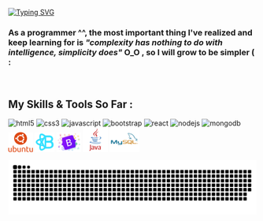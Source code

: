 <div >

[![Typing SVG](https://readme-typing-svg.demolab.com?font=Italianno&size=60&pause=1000&color=355FFF&multiline=true&width=500&height=150&lines=Software+Engineer;Full-Stack+Web+Developer)](https://git.io/typing-svg)
</div>

<h3>As a programmer ^^, the most important thing I've realized and keep learning for is <em><strong> "complexity has nothing to do with intelligence, simplicity does" </em></strong> O_O , so I will grow to be simpler  ( :  </h3> </br>

<h2> My Skills & Tools So Far : </h2>

<p >
<img src="https://cdn.jsdelivr.net/gh/devicons/devicon/icons/html5/html5-original.svg" alt="html5" width="40" height="40"/>
<img src="https://cdn.jsdelivr.net/gh/devicons/devicon/icons/css3/css3-original.svg" alt="css3" width="40" height="40"/>
<img src="https://cdn.jsdelivr.net/gh/devicons/devicon/icons/javascript/javascript-original.svg" alt="javascript" width="40" height="40"/>
<img src="https://cdn.jsdelivr.net/gh/devicons/devicon/icons/bootstrap/bootstrap-original.svg" alt="bootstrap" width="40" height="40"/>
<img src="https://cdn.jsdelivr.net/gh/devicons/devicon/icons/react/react-original.svg" alt="react" width="40" height="40"/>
<img src="https://cdn.jsdelivr.net/gh/devicons/devicon/icons/nodejs/nodejs-original.svg" alt="nodejs" width="40" height="40"/>
<img src="https://cdn.jsdelivr.net/gh/devicons/devicon/icons/mongodb/mongodb-original.svg" alt="mongodb" width="40" height="40"/>
<img src="./assests/ubuntu-logo-8B7C9ED4AD-seeklogo.com.png" alt="pandas" width="50" height="40"/>
<img src="./assests/event-cover-5388.png" alt="pandas" width="40" height="40"/>
<img src="./assests/icons-hero.png" alt="pandas" width="50" height="40"/>
<img src="./assests/java-logo-1.png" alt="pandas" width="50" height="50"/>
<img src="./assests/mysql-5-logo-png-transparent.png" alt="pandas" width="60" height="50"/>


![Snake animation](https://raw.githubusercontent.com/1999AZZAR/1999AZZAR/5ccdcc10988dde04d2cc849e4a6ffaa0010c2267/resources/img/grid-snake.svg)
       